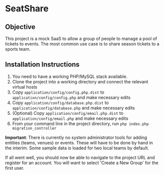 # SeatShare

## Objective

This project is a mock SaaS to allow a group of people to manage a pool of tickets to events. The most common use case is to share season tickets to a sports team.

## Installation Instructions

1. You need to have a working PHP/MySQL stack available.
2. Clone the project into a working directory and connect the relevant virtual hosts
3. Copy `application/config/config.php.dist` to `application/config/config.php` and make necessary edits
4. Copy `application/config/database.php.dist` to `application/config/database.php` and make necessary edits
5. (Optional) Copy `application/config/email.php.dist` to `application/config/email.php` and make necessary edits
6. From your command line in the project directory, run `php index.php migration_controller`

**Important**: There is currently no system administrator tools for adding entities (teams, venues) or events. These will have to be done by hand in the interim. Some sample data is loaded for two local teams by default.

If all went well, you should now be able to navigate to the project URL and register for an account. You will want to select 'Create a New Group' for the first user.